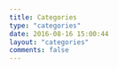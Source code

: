 ```yaml
---
title: Categories
type: "categories"
date: 2016-08-16 15:00:44
layout: "categories"
comments: false
---
```

